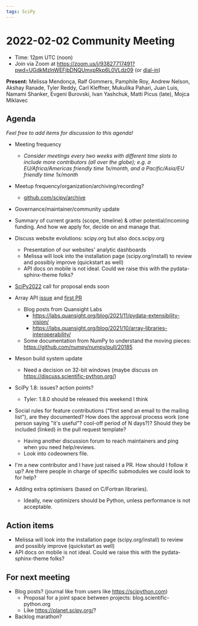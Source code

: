 ```yaml
---
tags: SciPy
---
```


# 2022-02-02 Community Meeting

- Time: 12pm UTC (noon)
- Join via Zoom at https://zoom.us/j/93827717491?pwd=UGdkMzlnWEFjbDNQUmxpRkp6L0VLdz09 (or [dial-in](https://zoom.us/u/abpCzJ5DAn))

**Present:** Melissa Mendonça, Ralf Gommers, Pamphile Roy, Andrew Nelson, Akshay Ranade, Tyler Reddy, Carl Kleffner, Mukulika Pahari, Juan Luis, Namami Shanker, Evgeni Burovski, Ivan Yashchuk, Matti Picus (late), Mojca Miklavec

## Agenda

*Feel free to add items for discussion to this agenda!*

- Meeting frequency
    - *Consider meetings every two weeks with different time slots to include more contributors (all over the globe); e.g. a EU/Africa/Americas friendly time 1x/month, and a Pacific/Asia/EU friendly time 1x/month*
- Meetup frequency/organization/archiving/recording?
    - [github.com/scipy/archive](https://github.com/scipy/archive)
- Governance/maintainer/community update
- Summary of current grants (scope, timeline) & other potential/incoming funding. And how we apply for, decide on and manage that.
- Discuss website evolutions: scipy.org but also docs.scipy.org
    - Presentation of our websites' analytic dashboards
    - Melissa will look into the installation page (scipy.org/install) to review and possibly improve (quickstart as well)
    - API docs on mobile is not ideal. Could we raise this with the pydata-sphinx-theme folks?
- [SciPy2022](https://www.scipy2022.scipy.org) call for proposal ends soon
- Array API [issue](https://github.com/scipy/scipy/issues/15354) and [first PR](https://github.com/scipy/scipy/pull/15395)
    - Blog posts from Quansight Labs
        - https://labs.quansight.org/blog/2021/11/pydata-extensibility-vision/
        - https://labs.quansight.org/blog/2021/10/array-libraries-interoperability/
    - Some documentation from NumPy to understand the moving pieces: https://github.com/numpy/numpy/pull/20185
- Meson build system update
    - Need a decision on 32-bit windows (maybe discuss on https://discuss.scientific-python.org/)
- SciPy 1.8: issues? action points?
    - Tyler: 1.8.0 should be released this weekend I think 

- Social rules for feature contributions ("first send an email to the mailing list"), are they documented? How does the approval process work (one person saying "it's useful"? cool-off period of N days?)? Should they be included (linked) in the pull request template?
    - Having another discussion forum to reach maintainers and ping when you need help/reviews.
    - Look into codeowners file.

- I'm a new contributor and I have just raised a PR. How should I follow it up? Are there people in charge of specific submodules we could look to for help?

- Adding extra optimisers (based on C/Fortran libraries). 
    - Ideally, new optimizers should be Python, unless performance is not acceptable.

## Action items

- Melissa will look into the installation page (scipy.org/install) to review and possibly improve (quickstart as well)
- API docs on mobile is not ideal. Could we raise this with the pydata-sphinx-theme folks?

## For next meeting

- Blog posts? (journal like from users like https://scipython.com)
    - Proposal for a joint space between projects: blog.scientific-python.org
    - Like https://planet.scipy.org/?
- Backlog marathon?
